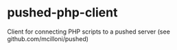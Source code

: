 pushed-php-client
=================

Client for connecting PHP scripts to a pushed server (see github.com/mcilloni/pushed)

